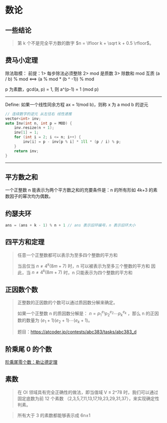 # 数论


## 一些结论

> 第 k 个不是完全平方数的数字  $n = \lfloor k + \sqrt k + 0.5 \rfloor$。
> 


## 费马小定理

除法取模：
前提：1> 每步除法必须整除  2> mod 是质数  3> 除数和 mod 互质
        (a / b) % mod  <==> (a % mod * (b ^ -1)) % mod

p 为素数，gcd(a, p) = 1, 则 a^(p-1) = 1 (mod p)

-----------------------------------------------------------------------------------------------
Define: 如果一个线性同余方程 ax = 1(mod b)，则称 x 为 a mod b 的逆元

```cpp []
// 连续数字的逆元 从左往右 线性递推
vector<int> inv;
auto Inv(int n, int p = MOD) {
    inv.resize(n + 1);
    inv[1] = 1;
    for (int i = 2; i <= n; i++) {
        inv[i] = p - inv[p % i] * 1ll * (p / i) % p;
    }
    return inv;
}
```
-----------------------------------------------------------------------------------------------


## 平方数之和

一个正整数 n 能表示为两个平方数之和的充要条件是：n 的所有形如 4k+3 的素数因子的幂次均为偶数。


## 约瑟夫环

```cpp []
ans = (ans + k - 1) % n + 1 // ans 表示旧环编号，n 表示旧环大小
```


## 四平方和定理
> 任意一个正整数都可以表示为至多四个整数的平方和
>
> 当且仅当 $n \ne 4^k(8m+7)$ 时，n 可以被表示为至多三个整数的平方和
> 因此，当 $n \ne 4^k(8m+7)$ 时，n 只能表示为四个整数的平方和


## 正因数个数

> 正整数的正因数的个数可以通过质因数分解来确定。
> 
> 如果一个正整数 n 的质因数分解是： $n={p_1}^{e_1}{p_2}^{e_2}\cdots{p_k}^{e_k}$ ，那么 n 的正因数的数量为  $(e_1+1)(e_2+1)\cdots(e_k+1)$。
>
> 题目：https://atcoder.jp/contests/abc383/tasks/abc383_d


## 阶乘尾 0 的个数

[阶乘尾零个数：勒让德定理](https://zhuanlan.zhihu.com/p/1893625792736515700)


## 素数

> 在 OI 领域具有完全正确性的做法，即当值域 V ≤ 2^78 时，我们可以通过固定底数为前 12 个素数 （2,3,5,7,11,13,17,19,23,29,31,37），来实现确定性判素。

> 所有大于 3 的素数都能够表示成 6n±1
